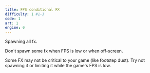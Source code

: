 ```yaml
---
title: FPS conditional FX
difficulty: 1 #1-3
code: 1
art: 1
engine: 0
---
```

<!--instead-of-->
Spawning all fx.
<!--try-->
Don't spawn some fx when FPS is low or when off-screen.
<!--because-->
Some FX may not be critical to your game (like footstep dust). Try not spawning it or limiting it while the game's FPS is low.